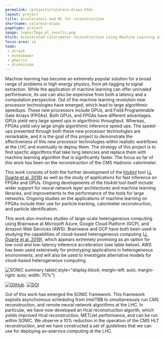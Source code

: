 ```yaml
---
permalink: /projects/caloreco-mlaas.html
layout: project
title: Accelerators and ML for reconstruction
shortname: caloreco-mlaas
pagetype: project
image: logos/fpga_ml_results.png
blurb: Accelerated calorimeter reconstruction using Machine Learning as a Service
focus-area: ia
team:
 - dcraik
 - msneubauer
 - pharris
 - drankincms
---
```


Machine learning has become an extremely popular solution for a broad range of problems in high energy physics, from jet-tagging to signal extraction.
While the application of machine learning can offer unrivaled performance, its use can also be expensive from both a latency and a computation perspective.
Out of the machine learning revolution new processor technologies have emerged, which lead to large algorithmic speedups. These new processors include GPUs, and Field Programmable Gate Arrays (FPGAs).
Both GPUs, and FPGAs have different advantages. GPUs yield very large speed ups in algorithmic throughput. Whereas, FPGAs yield very large single algorithmic inference speed ups.
The speed-ups presented through both these new processor technologies are remarkable, and it is the goal of this project to demonstrate the effectiveness of this new processor technologies within realistic workflows at the LHC and eventually to deploy them.
The strategy of this project is to find specfic algorithms that take long latencies and replace them with machine learning algorithm that is significantly faster.
The focus so far of this work has been on the reconstruction of the CMS Hadronic calorimeter.

This work consists of both the further development of the [hls4ml](https://fastmachinelearning.org/hls4ml/) tool ([J. Duarte et al. 2018](https://arxiv.org/abs/1804.06913)) as well as the study of applications for fast inference on FPGAs and GPUs.
Ongoing developments of the hls4ml tool itself include wider support for neural network layer architectures and machine learning libraries, and improvements to the performance of the tools for large networks.
Ongoing studies on the applications of machine learning on FPGAs include their use for particle tracking, calorimeter reconstruction, and particle identification.

This work also involves studies of large-scale heterogeneous computing using Brainwave at Microsoft Azure, Google Cloud Platform (GCP), and Amazon Web Services (AWS).
Brainwave and GCP have both been used in studying the capabilities of cloud-based heterogeneous computing ([J. Duarte et al. 2019](https://arxiv.org/abs/1904.08986)), which appears extremely promising as an option for low-cost and low-latency inference acceleration (see table below).
AWS has been used extensively for prototyping applications in heterogeneous environments, and will also be used to investigate alternative models for cloud-based heterogeneous computing.

![SONIC summary table](/assets/images/sonic_summary_table.png){:style="display:block; margin-left: auto; margin-right: auto; width: 75%"}

[![GitHub](https://img.shields.io/badge/GitHub-555555.svg)](https://github.com/hls-fpga-machine-learning/hls4ml).
[![DOI](https://zenodo.org/badge/doi/10.5281/zenodo.1204445.svg)](https://zenodo.org/badge/latestdoi/108329371)

Out of this work has emerged the SONIC framework. This framework exploits asynchronous scheduling from IntelTBB to simultaneously run CMS reconstruction, and remote neural network algorithms at the LHC.
In particular, we have now developed an Hcal reconstruction algorith, which yields improved Hcal reconstruction, MET/Jet performance, and can be run within SONIC.
We observe a 10% reduction in the operation of the CMS HLT reconstruction, and we have constructed a set of guidelines that we can use for deploying as-aservice computing at the LHC.


